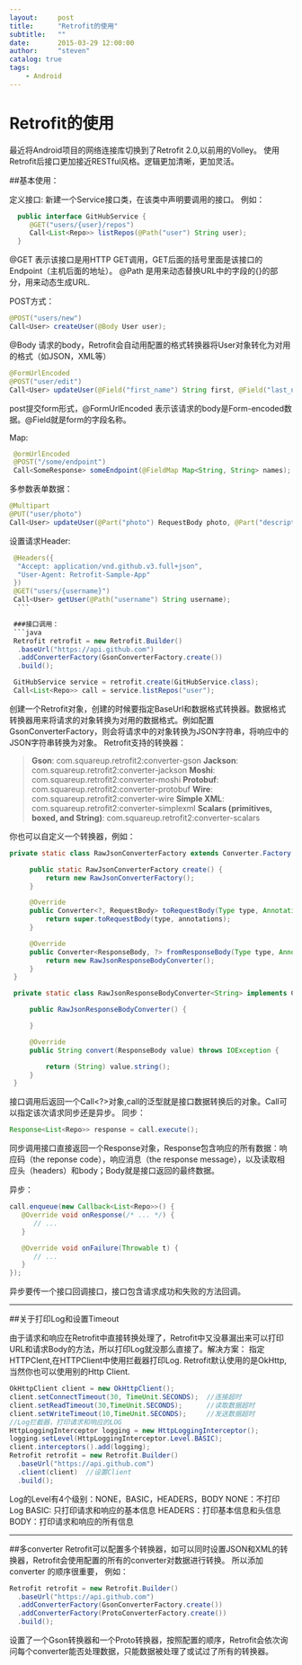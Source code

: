 ```yaml
---
layout:     post
title:      "Retrofit的使用"
subtitle:   ""
date:       2015-03-29 12:00:00
author:     "steven"
catalog: true
tags:
    - Android
---
```

# Retrofit的使用

最近将Android项目的网络连接库切换到了Retrofit 2.0,以前用的Volley。
使用Retrofit后接口更加接近RESTful风格。逻辑更加清晰，更加灵活。

##基本使用：

定义接口:
  新建一个Service接口类，在该类中声明要调用的接口。
  例如：
  ```java
    public interface GitHubService {
       @GET("users/{user}/repos")
       Call<List<Repo>> listRepos(@Path("user") String user);
    }
  ```
   @GET 表示该接口是用HTTP GET调用，GET后面的括号里面是该接口的Endpoint（主机后面的地址）。
   @Path 是用来动态替换URL中的字段的{}的部分，用来动态生成URL.

   POST方式：

   ```java
   @POST("users/new")
   Call<User> createUser(@Body User user);
   ```
   @Body 请求的body，Retrofit会自动用配置的格式转换器将User对象转化为对用的格式（如JSON，XML等）

   ```java
   @FormUrlEncoded
   @POST("user/edit")
   Call<User> updateUser(@Field("first_name") String first, @Field("last_name") String last);
   ```
   post提交form形式，@FormUrlEncoded 表示该请求的body是Form-encoded数据。@Field就是form的字段名称。

  Map:
  ```java
   @ormUrlEncoded
   @POST("/some/endpoint")
   Call<SomeResponse> someEndpoint(@FieldMap Map<String, String> names);
   ```

   多参数表单数据：
   ```java
   @Multipart
   @PUT("user/photo")
   Call<User> updateUser(@Part("photo") RequestBody photo, @Part("description")   RequestBody description);
   ```
   设置请求Header:
  ```java
   @Headers({
    "Accept: application/vnd.github.v3.full+json",
    "User-Agent: Retrofit-Sample-App"
   })
   @GET("users/{username}")
   Call<User> getUser(@Path("username") String username);
    ```

   ###接口调用：
   ```java
   Retrofit retrofit = new Retrofit.Builder()
    .baseUrl("https://api.github.com")
    .addConverterFactory(GsonConverterFactory.create())
    .build();

   GitHubService service = retrofit.create(GitHubService.class);
   Call<List<Repo>> call = service.listRepos("user");
  ```

   创建一个Retrofit对象，创建的时候要指定BaseUrl和数据格式转换器。数据格式转换器用来将请求的对象转换为对用的数据格式。例如配置GsonConverterFactory，则会将请求中的对象转换为JSON字符串，将响应中的JSON字符串转换为对象。
   Retrofit支持的转换器：

  > **Gson**: com.squareup.retrofit2:converter-gson
  > **Jackson**: com.squareup.retrofit2:converter-jackson
  > **Moshi**: com.squareup.retrofit2:converter-moshi
  > **Protobuf**: com.squareup.retrofit2:converter-protobuf
  > **Wire**: com.squareup.retrofit2:converter-wire
  > **Simple XML**: com.squareup.retrofit2:converter-simplexml
  > **Scalars (primitives, boxed, and String)**: com.squareup.retrofit2:converter-scalars

   你也可以自定义一个转换器，例如：
   ```java
   private static class RawJsonConverterFactory extends Converter.Factory {

        public static RawJsonConverterFactory create() {
            return new RawJsonConverterFactory();
        }

        @Override
        public Converter<?, RequestBody> toRequestBody(Type type, Annotation[] annotations) {
            return super.toRequestBody(type, annotations);
        }

        @Override
        public Converter<ResponseBody, ?> fromResponseBody(Type type, Annotation[] annotations) {
            return new RawJsonResponseBodyConverter();
        }
    }

    private static class RawJsonResponseBodyConverter<String> implements Converter<ResponseBody, String> {

        public RawJsonResponseBodyConverter() {

        }

        @Override
        public String convert(ResponseBody value) throws IOException {

            return (String) value.string();
        }
    }
   ```
  接口调用后返回一个Call<?>对象,call的泛型就是接口数据转换后的对象。Call可以指定该次请求同步还是异步。
  同步：
  ```java
  Response<List<Repo>> response = call.execute();
  ```
  同步调用接口直接返回一个Response对象，Response包含响应的所有数据：响应码（the reponse code），响应消息（the response message），以及读取相应头（headers）和body；Body就是接口返回的最终数据。

  异步：

  ```java
  call.enqueue(new Callback<List<Repo>>() {
     @Override void onResponse(/* ... */) {
        // ...
     }

     @Override void onFailure(Throwable t) {
        // ...
     }
  });
 ```

  异步要传一个接口回调接口，接口包含请求成功和失败的方法回调。

  ------------
  ##关于打印Log和设置Timeout

  由于请求和响应在Retrofit中直接转换处理了，Retrofit中又没暴漏出来可以打印URL和请求Body的方法，所以打印Log就没那么直接了。解决方案：
  指定HTTPClent,在HTTPClient中使用拦截器打印Log.
  Retrofit默认使用的是OkHttp,当然你也可以使用别的Http Client.
  ```java
  OkHttpClient client = new OkHttpClient();
  client.setConnectTimeout(30, TimeUnit.SECONDS);  //连接超时
  client.setReadTimeout(30,TimeUnit.SECONDS);      //读取数据超时
  client.setWriteTimeout(10,TimeUnit.SECONDS);     //发送数据超时
  //Log拦截器，打印请求和响应的LOG
  HttpLoggingInterceptor logging = new HttpLoggingInterceptor();
  logging.setLevel(HttpLoggingInterceptor.Level.BASIC);
  client.interceptors().add(logging);
  Retrofit retrofit = new Retrofit.Builder()
    .baseUrl("https://api.github.com")
    .client(client)  //设置Client
    .build();
  ```
  Log的Level有4个级别：NONE，BASIC，HEADERS，BODY
  NONE：不打印Log
  BASIC: 只打印请求和响应的基本信息
  HEADERS：打印基本信息和头信息
  BODY：打印请求和响应的所有信息

  -------------------
  ##多converter
  Retrofit可以配置多个转换器，如可以同时设置JSON和XML的转换器，Retrofit会使用配置的所有的converter对数据进行转换。
  所以添加 converter 的顺序很重要，
  例如：
  ```java
  Retrofit retrofit = new Retrofit.Builder()
    .baseUrl("https://api.github.com")
    .addConverterFactory(GsonConverterFactory.create())
    .addConverterFactory(ProtoConverterFactory.create())
    .build();
  ```
  设置了一个Gson转换器和一个Proto转换器，按照配置的顺序，Retrofit会依次询问每个converter能否处理数据，只能数据被处理了或试过了所有的转换器。
